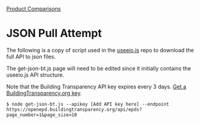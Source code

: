 [Product Comparisons](../../)
# JSON Pull Attempt

The following is a copy of script used in the [useeio.js](https://github.com/modelearth/useeio.js) repo to download the full API to json files.

The get-json-bt.js page will need to be edited since it initially contains the useeio.js API structure.

Note that the Building Transparency API key expires every 3 days. [Get a BuildingTransparency.org key](https://model.earth/profile/products/).

```
$ node get-json-bt.js --apikey [Add API key here] --endpoint https://openepd.buildingtransparency.org/api/epds?page_number=1&page_size=10
```
